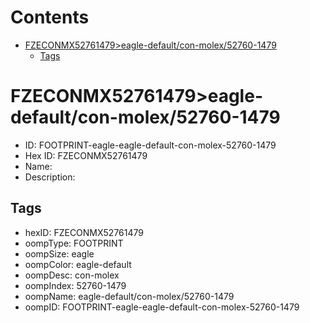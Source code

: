 



Contents
========

* [FZECONMX52761479>eagle-default/con-molex/52760-1479](#fzeconmx52761479eagle-defaultcon-molex52760-1479)
	* [Tags](#tags)

# FZECONMX52761479>eagle-default/con-molex/52760-1479

- ID: FOOTPRINT-eagle-eagle-default-con-molex-52760-1479
- Hex ID: FZECONMX52761479
- Name: 
- Description: 

## Tags

- hexID: FZECONMX52761479
- oompType: FOOTPRINT
- oompSize: eagle
- oompColor: eagle-default
- oompDesc: con-molex
- oompIndex: 52760-1479
- oompName: eagle-default/con-molex/52760-1479
- oompID: FOOTPRINT-eagle-eagle-default-con-molex-52760-1479
